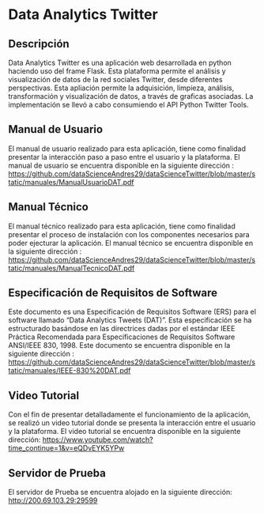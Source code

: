 # Data Analytics Twitter

## Descripción

Data Analytics Twitter es una aplicación web desarrollada en python haciendo uso del frame Flask. Esta plataforma permite el análisis y visualización de datos de la red sociales Twitter, desde diferentes perspectivas. Esta apliación permite la adquisición, limpieza, análisis, transformación y visualización de datos, a través de graficas asociadas. La implementación se llevó a cabo consumiendo el API Python Twitter Tools.


## Manual de Usuario

El manual de usuario realizado para esta aplicación, tiene como finalidad presentar la interacción paso a paso entre el usuario y la plataforma. El manual de usuario se encuentra disponible en la siguiente dirección : https://github.com/dataScienceAndres29/dataScienceTwitter/blob/master/static/manuales/ManualUsuarioDAT.pdf

## Manual Técnico

El manual técnico realizado para esta aplicación, tiene como finalidad presentar el proceso de instalación con los componentes necesarios para poder ejecturar la aplicación. El manual técnico se encuentra disponible en la siguiente dirección : https://github.com/dataScienceAndres29/dataScienceTwitter/blob/master/static/manuales/ManualTecnicoDAT.pdf

## Especificación de Requisitos de Software

Este documento es una Especificación de Requisitos Software (ERS) para el software llamado “Data Analytics Tweets (DAT)”. Esta especificación se ha estructurado basándose en las directrices dadas por el estándar IEEE Práctica Recomendada para Especificaciones de Requisitos Software ANSI/IEEE 830, 1998. Este documento se encuentra disponible en la siguiente dirección : https://github.com/dataScienceAndres29/dataScienceTwitter/blob/master/static/manuales/IEEE-830%20DAT.pdf

## Video Tutorial 
Con el fin de presentar detalladamente el funcionamiento de la aplicación, se realizó un video tutorial donde se presenta la interacción entre el usuario y la plataforma. El video tutorial se encuentra disponible en la siguiente dirección: https://www.youtube.com/watch?time_continue=1&v=eQDvEYK5YPw

## Servidor de Prueba
El servidor de Prueba se encuentra alojado en la siguiente dirección: http://200.69.103.29:29599
